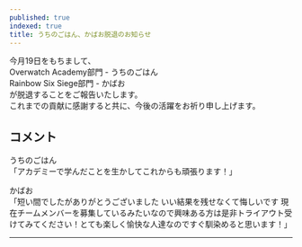 ```yaml
---
published: true
indexed: true
title: うちのごはん、かばお脱退のお知らせ
---
```


<script>
	import Member from '$lib/components/news/util/Member.svelte';

	const MEMBERS = [
    {
      name: 'うちのごはん'
    },
    {
      name: 'かばお',
      socials: { twitter: 'kabao_8989', twitch: 'kabao_dayo' }
    }
  ];
</script>

今月19日をもちまして、  
Overwatch Academy部門 - うちのごはん  
Rainbow Six Siege部門 - かばお  
が脱退することをご報告いたします。  
これまでの貢献に感謝すると共に、今後の活躍をお祈り申し上げます。

## コメント

うちのごはん  
「アカデミーで学んだことを生かしてこれからも頑張ります！」

かばお  
「短い間でしたがありがとうございました いい結果を残せなくて悔しいです  現在チームメンバーを募集しているみたいなので興味ある方は是非トライアウト受けてみてください！とても楽しく愉快な人達なのですぐ馴染めると思います！」

---

<Member members={MEMBERS} />
